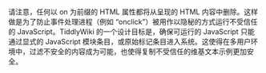 <div class="bg-rose-200 p-2 rounded-md">
请注意，任何以 on 为前缀的 HTML 属性都将从呈现的 HTML 内容中删除。这样做是为了防止事件处理进程（例如 “onclick”）被用作以隐秘的方式运行不受信任的 JavaScript。TiddlyWiki 的一个设计目标是，确保可运行的 JavaScript 只能通过显式的 JavaScript 模块条目，或原始标记条目进入系统。这使得在多用户环境中，过滤不安全的内容成为可能，也使得复制不受信任的维基文本示例更加安全。
</div>